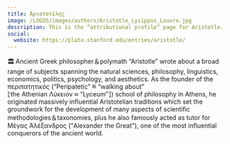 ```yaml
---
title: Ἀριστοτέλης
image: /LOGOS/images/authors/Aristotle_Lysippos_Louvre.jpg
description: This is the “attributional profile” page for Aristotle.
social:
  website: https://plato.stanford.edu/entries/aristotle/
---
```


🏛 Ancient Greek philosopher＆polymath “Aristotle” wrote about a broad range of subjects spanning the natural sciences, philosophy, linguistics, economics, politics, psychology, and aesthetics. As the founder of the περιπατητικός (“Peripatetic” ≝ “walking about” ⟦the Athenian Λύκειον ≍ “Lyceum”⟧) school of philosophy in Athens, he originated massively influential Aristotelian traditions which set the groundwork for the development of many aspects of scientific methodologies＆taxonomies, plus he also famously acted as tutor for Μέγας Ἀλέξανδρος (“Alexander the Great”), one of the most influential conquerors of the ancient world.
